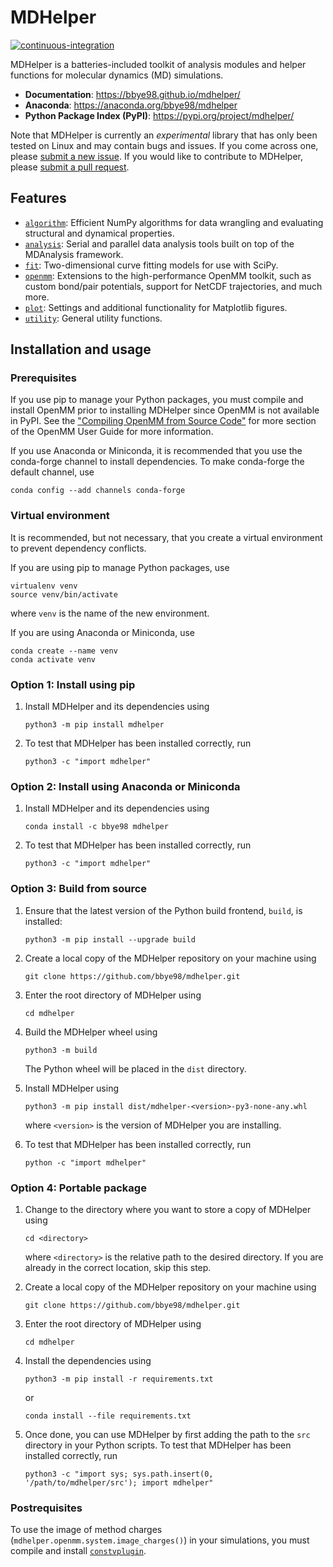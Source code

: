 # MDHelper

[![continuous-integration](https://github.com/bbye98/mdhelper/actions/workflows/ci.yml/badge.svg)](https://github.com/bbye98/mdhelper/actions/workflows/ci.yml)

MDHelper is a batteries-included toolkit of analysis modules and helper
functions for molecular dynamics (MD) simulations.

* **Documentation**: https://bbye98.github.io/mdhelper/
* **Anaconda**: https://anaconda.org/bbye98/mdhelper
* **Python Package Index (PyPI)**: https://pypi.org/project/mdhelper/

Note that MDHelper is currently an *experimental* library that has 
only been tested on Linux and may contain bugs and issues. If you come 
across one, please 
[submit a new issue](https://github.com/bbye98/mdhelper/issues/new). If 
you would like to contribute to MDHelper, please 
[submit a pull request](https://github.com/bbye98/mdhelper/compare).

## Features

* [`algorithm`](https://github.com/bbye98/mdhelper/tree/main/src/mdhelper/algorithm): 
Efficient NumPy algorithms for data wrangling and evaluating structural 
and dynamical properties.
* [`analysis`](https://github.com/bbye98/mdhelper/tree/main/src/mdhelper/analysis): 
Serial and parallel data analysis tools built on top of the MDAnalysis 
framework.
* [`fit`](https://github.com/bbye98/mdhelper/tree/main/src/mdhelper/fit): 
Two-dimensional curve fitting models for use with SciPy.
* [`openmm`](https://github.com/bbye98/mdhelper/tree/main/src/mdhelper/openmm): 
Extensions to the high-performance OpenMM toolkit, such as custom 
bond/pair potentials, support for NetCDF trajectories, and much more.
* [`plot`](https://github.com/bbye98/mdhelper/tree/main/src/mdhelper/plot): 
Settings and additional functionality for Matplotlib figures.
* [`utility`](https://github.com/bbye98/mdhelper/tree/main/src/mdhelper/utility): 
General utility functions.

## Installation and usage

### Prerequisites

If you use pip to manage your Python packages, you must compile and 
install OpenMM prior to installing MDHelper since OpenMM is not 
available in PyPI. See the 
["Compiling OpenMM from Source Code"](http://docs.openmm.org/latest/userguide/library/02_compiling.html) 
for more section of the OpenMM User Guide for more information.

If you use Anaconda or Miniconda, it is recommended that you use the 
conda-forge channel to install dependencies. To make conda-forge the
default channel, use

    conda config --add channels conda-forge

### Virtual environment

It is recommended, but not necessary, that you create a virtual 
environment to prevent dependency conflicts.

If you are using pip to manage Python packages, use

    virtualenv venv
    source venv/bin/activate

where `venv` is the name of the new environment.

If you are using Anaconda or Miniconda, use

    conda create --name venv
    conda activate venv

### Option 1: Install using pip

 1. Install MDHelper and its dependencies using 

        python3 -m pip install mdhelper

 2. To test that MDHelper has been installed correctly, run

        python3 -c "import mdhelper"

### Option 2: Install using Anaconda or Miniconda

 1. Install MDHelper and its dependencies using

        conda install -c bbye98 mdhelper

 2. To test that MDHelper has been installed correctly, run

        python3 -c "import mdhelper"

### Option 3: Build from source

 1. Ensure that the latest version of the Python build frontend, 
    `build`, is installed:

        python3 -m pip install --upgrade build

 2. Create a local copy of the MDHelper repository on your machine using

        git clone https://github.com/bbye98/mdhelper.git

 3. Enter the root directory of MDHelper using

        cd mdhelper

 4. Build the MDHelper wheel using

        python3 -m build

    The Python wheel will be placed in the `dist` directory.

 5. Install MDHelper using

        python3 -m pip install dist/mdhelper-<version>-py3-none-any.whl

    where `<version>` is the version of MDHelper you are installing.

 6. To test that MDHelper has been installed correctly, run

        python -c "import mdhelper"

### Option 4: Portable package

 1. Change to the directory where you want to store a copy of MDHelper using

        cd <directory>

    where `<directory>` is the relative path to the desired directory. 
    If you are already in the correct location, skip this step.

 2. Create a local copy of the MDHelper repository on your machine using

        git clone https://github.com/bbye98/mdhelper.git

 3. Enter the root directory of MDHelper using

        cd mdhelper

 4. Install the dependencies using

        python3 -m pip install -r requirements.txt

    or

        conda install --file requirements.txt

 5. Once done, you can use MDHelper by first adding the path to the 
    `src` directory in your Python scripts. To test that MDHelper has 
    been installed correctly, run

        python3 -c "import sys; sys.path.insert(0, '/path/to/mdhelper/src'); import mdhelper"

### Postrequisites

To use the image of method charges 
(`mdhelper.openmm.system.image_charges()`) in your simulations, you must
compile and install [`constvplugin`](https://github.com/scychon/openmm_constV).